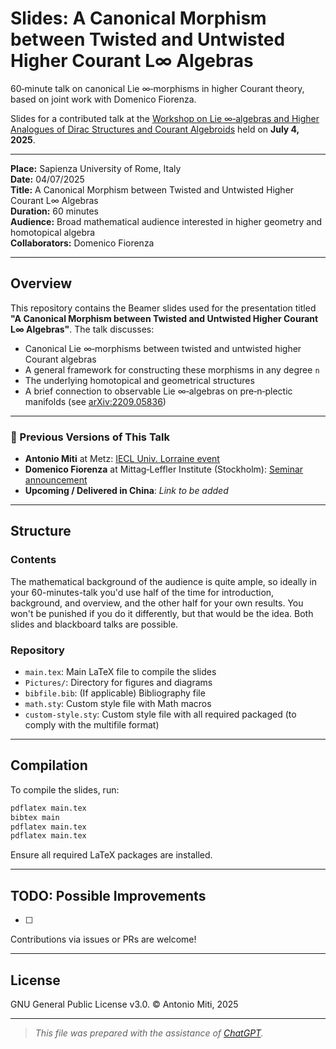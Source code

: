 # Slides: A Canonical Morphism between Twisted and Untwisted Higher Courant L∞ Algebras

60‑minute talk on canonical Lie ∞‑morphisms in higher Courant theory, based on joint work with Domenico Fiorenza.

Slides for a contributed talk at the [Workshop on Lie ∞‑algebras and Higher Analogues of Dirac Structures and Courant Algebroids](https://www.mat.uniroma2.it/~kowalzig/ws.html) held on **July 4, 2025**.

---

**Place:** Sapienza University of Rome, Italy  
**Date:** 04/07/2025  
**Title:** A Canonical Morphism between Twisted and Untwisted Higher Courant L∞ Algebras  
**Duration:** 60 minutes  
**Audience:** Broad mathematical audience interested in higher geometry and homotopical algebra  
**Collaborators:** Domenico Fiorenza  

---

## Overview

This repository contains the Beamer slides used for the presentation titled **"A Canonical Morphism between Twisted and Untwisted Higher Courant L∞ Algebras"**. The talk discusses:

- Canonical Lie ∞‑morphisms between twisted and untwisted higher Courant algebras  
- A general framework for constructing these morphisms in any degree `n`  
- The underlying homotopical and geometrical structures  
- A brief connection to observable Lie ∞‑algebras on pre‑n‑plectic manifolds (see [arXiv:2209.05836](https://arxiv.org/abs/2209.05836))

---

### 🔁 Previous Versions of This Talk

- **Antonio Miti** at Metz: [IECL Univ. Lorraine event](https://iecl.univ-lorraine.fr/events/antonio-miti-rome-titre-a-venir/)  
- **Domenico Fiorenza** at Mittag‑Leffler Institute (Stockholm): [Seminar announcement](https://www.mittag-leffler.se/seminar/domenico-fiorenza-title/)  
- **Upcoming / Delivered in China**: *Link to be added*

---

## Structure

### Contents
The mathematical background of the audience is quite ample, so ideally in your 60-minutes-talk you'd use half of the time for introduction, background, and overview, and the other half for your own results. You won't be punished if you do it differently, but that would be the idea. Both slides and blackboard talks are possible. 

### Repository

- `main.tex`: Main LaTeX file to compile the slides  
- `Pictures/`: Directory for figures and diagrams  
- `bibfile.bib`: (If applicable) Bibliography file  
- `math.sty`: Custom style file with Math macros
- `custom-style.sty`: Custom style file with all required packaged (to comply with the multifile format)

---

## Compilation

To compile the slides, run:

```bash
pdflatex main.tex
bibtex main
pdflatex main.tex
pdflatex main.tex
````

Ensure all required LaTeX packages are installed.

---

## TODO: Possible Improvements

* [ ] 

Contributions via issues or PRs are welcome!

---

## License
GNU General Public License v3.0.
© Antonio Miti, 2025

---

> *This file was prepared with the assistance of [ChatGPT](https://openai.com/chatgpt).*
